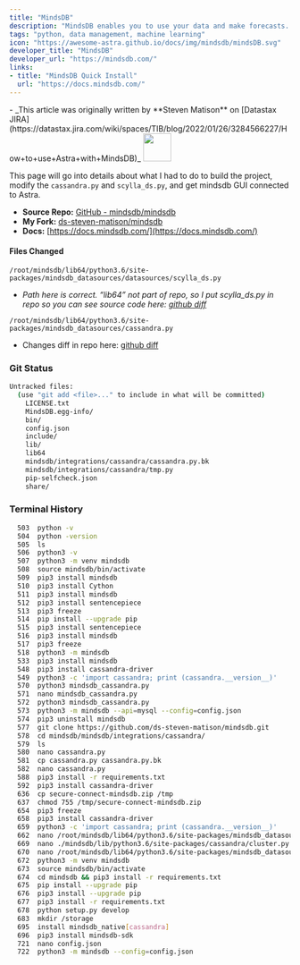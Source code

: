 ```yaml
---
title: "MindsDB"
description: "MindsDB enables you to use your data and make forecasts. It speeds up the ML development process by bringing machine learning into the database. With MindsDB, you can build, train, optimize, and deploy your ML models without the need for other platforms. And to get the forecasts, simply query your data and ML models."
tags: "python, data management, machine learning"
icon: "https://awesome-astra.github.io/docs/img/mindsdb/mindsDB.svg"
developer_title: "MindsDB"
developer_url: "https://mindsdb.com/"
links:
- title: "MindsDB Quick Install"
  url: "https://docs.mindsdb.com/"
---
```


<div class="nosurface" markdown="1">
- _This article was originally written by **Steven Matison** on [Datastax JIRA](https://datastax.jira.com/wiki/spaces/TIB/blog/2022/01/26/3284566227/How+to+use+Astra+with+MindsDB)_

<img src="https://awesome-astra.github.io/docs/img/mindsdb/MindsDBColorPurp_3x.png" height="50px" />
</div>

This page will go into details about what I had to do to build the project, modify the `cassandra.py` and `scylla_ds.py`, and get mindsdb GUI connected to Astra.

- **Source Repo:** [GitHub - mindsdb/mindsdb](https://github.com/mindsdb/mindsdb)
- **My Fork:** [ds-steven-matison/mindsdb](https://github.com/ds-steven-matison/mindsdb)
- **Docs:** [https://docs.mindsdb.com/](https://docs.mindsdb.com/)

#### Files Changed

```
/root/mindsdb/lib64/python3.6/site-packages/mindsdb_datasources/datasources/scylla_ds.py
```

- _Path here is correct. “lib64” not part of repo, so I put scylla_ds.py in repo so you can see source code here: [github diff](https://github.com/ds-steven-matison/mindsdb/commit/51d6936d49e0597e47cc7dac24785d2f775f3ea4#diff-9ad8948ab6e9e5fbdfa34873eb019faa3069f62c2297acbb50791ba70af43e9f)_

```
/root/mindsdb/lib64/python3.6/site-packages/mindsdb_datasources/cassandra.py
```

- Changes diff in repo here: [github diff](https://github.com/ds-steven-matison/mindsdb/commit/51d6936d49e0597e47cc7dac24785d2f775f3ea4#diff-23fdac8240db507d6205637ba90dcb72f825d939bf44d5ada16ea4ebfeee0175)

### Git Status

```bash
Untracked files:
  (use "git add <file>..." to include in what will be committed)
	LICENSE.txt
	MindsDB.egg-info/
	bin/
	config.json
	include/
	lib/
	lib64
	mindsdb/integrations/cassandra/cassandra.py.bk
	mindsdb/integrations/cassandra/tmp.py
	pip-selfcheck.json
	share/
```

### Terminal History

```bash
  503  python -v
  504  python -version
  505  ls
  506  python3 -v
  507  python3 -m venv mindsdb
  508  source mindsdb/bin/activate
  509  pip3 install mindsdb
  510  pip3 install Cython
  511  pip3 install mindsdb
  512  pip3 install sentencepiece
  513  pip3 freeze
  514  pip install --upgrade pip
  515  pip3 install sentencepiece
  516  pip3 install mindsdb
  517  pip3 freeze
  518  python3 -m mindsdb
  533  pip3 install mindsdb
  548  pip3 install cassandra-driver
  549  python3 -c 'import cassandra; print (cassandra.__version__)'
  570  python3 mindsdb_cassandra.py
  571  nano mindsdb_cassandra.py
  572  python3 mindsdb_cassandra.py
  573  python3 -m mindsdb --api=mysql --config=config.json
  574  pip3 uninstall mindsdb
  577  git clone https://github.com/ds-steven-matison/mindsdb.git
  578  cd mindsdb/mindsdb/integrations/cassandra/
  579  ls
  580  nano cassandra.py
  581  cp cassandra.py cassandra.py.bk
  582  nano cassandra.py
  588  pip3 install -r requirements.txt
  592  pip3 install cassandra-driver
  636  cp secure-connect-mindsdb.zip /tmp
  637  chmod 755 /tmp/secure-connect-mindsdb.zip
  654  pip3 freeze
  658  pip3 install cassandra-driver
  659  python3 -c 'import cassandra; print (cassandra.__version__)'
  662  nano /root/mindsdb/lib64/python3.6/site-packages/mindsdb_datasources/cassandra.py
  669  nano ./mindsdb/lib/python3.6/site-packages/cassandra/cluster.py
  670  nano /root/mindsdb/lib64/python3.6/site-packages/mindsdb_datasources/datasources/scylla_ds.py
  672  python3 -m venv mindsdb
  673  source mindsdb/bin/activate
  674  cd mindsdb && pip3 install -r requirements.txt
  675  pip install --upgrade pip
  676  pip3 install --upgrade pip
  677  pip3 install -r requirements.txt
  678  python setup.py develop
  683  mkdir /storage
  695  install mindsdb_native[cassandra]
  696  pip3 install mindsdb-sdk
  721  nano config.json
  722  python3 -m mindsdb --config=config.json
```

